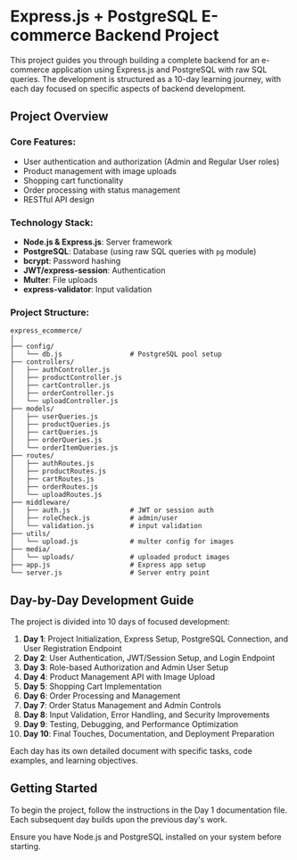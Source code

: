 # Express.js + PostgreSQL E-commerce Backend Project

This project guides you through building a complete backend for an e-commerce application using Express.js and PostgreSQL with raw SQL queries. The development is structured as a 10-day learning journey, with each day focused on specific aspects of backend development.

## Project Overview

### Core Features:
- User authentication and authorization (Admin and Regular User roles)
- Product management with image uploads
- Shopping cart functionality
- Order processing with status management
- RESTful API design

### Technology Stack:
- **Node.js & Express.js**: Server framework
- **PostgreSQL**: Database (using raw SQL queries with `pg` module)
- **bcrypt**: Password hashing
- **JWT/express-session**: Authentication
- **Multer**: File uploads
- **express-validator**: Input validation

### Project Structure:
```
express_ecommerce/
│
├── config/
│   └── db.js                 # PostgreSQL pool setup
├── controllers/
│   ├── authController.js
│   ├── productController.js
│   ├── cartController.js
│   ├── orderController.js
│   └── uploadController.js
├── models/
│   ├── userQueries.js
│   ├── productQueries.js
│   ├── cartQueries.js
│   ├── orderQueries.js
│   └── orderItemQueries.js
├── routes/
│   ├── authRoutes.js
│   ├── productRoutes.js
│   ├── cartRoutes.js
│   ├── orderRoutes.js
│   └── uploadRoutes.js
├── middleware/
│   ├── auth.js               # JWT or session auth
│   ├── roleCheck.js          # admin/user
│   └── validation.js         # input validation
├── utils/
│   └── upload.js             # multer config for images
├── media/
│   └── uploads/              # uploaded product images
├── app.js                    # Express app setup
└── server.js                 # Server entry point
```

## Day-by-Day Development Guide

The project is divided into 10 days of focused development:

1. **Day 1**: Project Initialization, Express Setup, PostgreSQL Connection, and User Registration Endpoint
2. **Day 2**: User Authentication, JWT/Session Setup, and Login Endpoint
3. **Day 3**: Role-based Authorization and Admin User Setup
4. **Day 4**: Product Management API with Image Upload
5. **Day 5**: Shopping Cart Implementation
6. **Day 6**: Order Processing and Management
7. **Day 7**: Order Status Management and Admin Controls
8. **Day 8**: Input Validation, Error Handling, and Security Improvements
9. **Day 9**: Testing, Debugging, and Performance Optimization
10. **Day 10**: Final Touches, Documentation, and Deployment Preparation

Each day has its own detailed document with specific tasks, code examples, and learning objectives.

## Getting Started

To begin the project, follow the instructions in the Day 1 documentation file. Each subsequent day builds upon the previous day's work.

Ensure you have Node.js and PostgreSQL installed on your system before starting.
